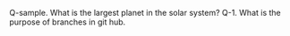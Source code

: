 Q-sample. What is the largest planet in the solar system?
Q-1. What is the purpose of branches in git hub.